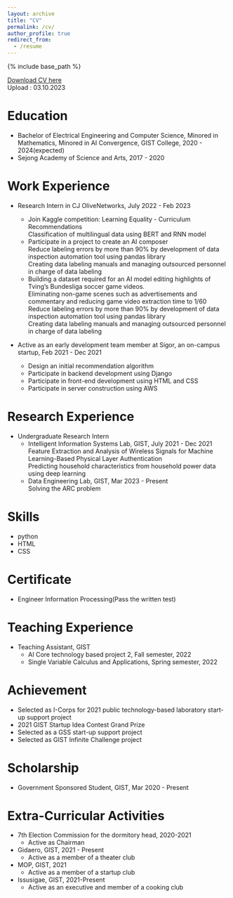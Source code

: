```yaml
---
layout: archive
title: "CV"
permalink: /cv/
author_profile: true
redirect_from:
  - /resume
---
```


{% include base_path %}

[Download CV here](http://academicpages.github.io/files/CV.pdf)<br/>
Upload : 03.10.2023

Education
======
* Bachelor of Electrical Engineering and Computer Science, Minored in Mathematics, Minored in AI Convergence, GIST College, 2020 - 2024(expected)
* Sejong Academy of Science and Arts, 2017 - 2020

Work Experience
======
* Research Intern in CJ OliveNetworks, July 2022 - Feb 2023
  * Join Kaggle competition: Learning Equality - Curriculum Recommendations
    <br/>Classification of multilingual data using BERT and RNN model
  * Participate in a project to create an AI composer
    <br/>Reduce labeling errors by more than 90% by development of data inspection automation tool using pandas library
    <br/>Creating data labeling manuals and managing outsourced personnel in charge of data labeling
  * Building a dataset required for an AI model editing highlights of Tving’s Bundesliga soccer game videos.
    <br/>Eliminating non-game scenes such as advertisements and commentary and reducing game video extraction time to 1/60
    <br/>Reduce labeling errors by more than 90% by development of data inspection automation tool using pandas library
    <br/>Creating data labeling manuals and managing outsourced personnel in charge of data labeling

* Active as an early development team member at Sigor, an on-campus startup, Feb 2021 - Dec 2021 
  * Design an initial recommendation algorithm
  * Participate in backend development using Django
  * Participate in front-end development using HTML and CSS
  * Participate in server construction using AWS

Research Experience
=====
* Undergraduate Research Intern
  * Intelligent Information Systems Lab, GIST, July 2021 - Dec 2021
    <br/>Feature Extraction and Analysis of Wireless Signals for Machine Learning-Based Physical Layer Authentication
    <br/>Predicting household characteristics from household power data using deep learning
  * Data Engineering Lab, GIST, Mar 2023 - Present
    <br/>Solving the ARC problem

Skills
======
* python
* HTML
* CSS

Certificate
=====
* Engineer Information Processing(Pass the written test)
  
Teaching Experience
======
* Teaching Assistant, GIST
  * AI Core technology based project 2, Fall semester, 2022
  * Single Variable Calculus and Applications, Spring semester, 2022

Achievement
======
* Selected as I-Corps for 2021 public technology-based laboratory start-up support project
* 2021 GIST Startup Idea Contest Grand Prize
* Selected as a GSS start-up support project
* Selected as GIST Infinite Challenge project

Scholarship
=====
* Government Sponsored Student, GIST, Mar 2020 - Present

Extra-Curricular Activities
=====
* 7th Election Commission for the dormitory head, 2020-2021
  * Active as Chairman
* Gidaero, GIST, 2021 - Present
  * Active as a member of a theater club
* MOP, GIST, 2021
  * Active as a member of a startup club
* Issusigae, GIST, 2021-Present
  * Active as an executive and member of a cooking club
